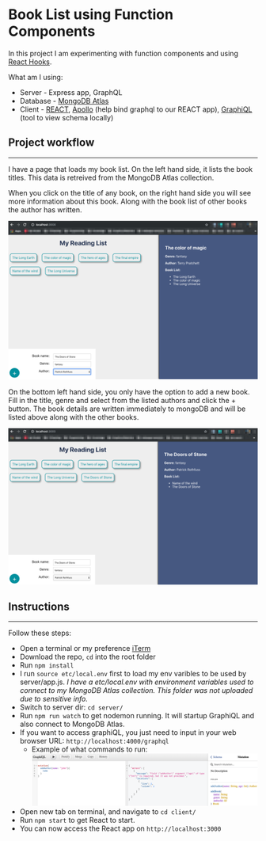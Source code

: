 # Book List using Function Components

In this project I am experimenting with function components and using [React Hooks](https://reactjs.org/docs/hooks-intro.html). 

What am I using: 
 * Server - Express app, GraphQL
 * Database - [MongoDB Atlas](https://www.mongodb.com/cloud/atlas)
 * Client - [REACT](https://github.com/facebook/create-react-app), [Apollo](apollographql.com/docs/react/get-started/) (help bind graphql to our REACT app), [GraphiQL](https://github.com/graphql/graphiql) (tool to view schema locally)

## Project workflow
---
I have a page that loads my book list. On the left hand side, it lists the book titles. This data is retreived from the MongoDB Atlas collection.

When you click on the title of any book, on the right hand side you will see more information about this book. Along with the book list of other books the author has written.

![final2](images/final2.png)

On the bottom left hand side, you only have the option to add a new book. Fill in the title, genre and select from the listed authors and click the + button. The book details are written immediately to mongoDB and will be listed above along with the other books.   

![final3](images/final3.png)

## Instructions 
---
Follow these steps:
* Open a terminal or my preference [iTerm](https://iterm2.com/)
* Download the repo, `cd` into the root folder
* Run `npm install` 
* I run `source etc/local.env` first to load my env varibles to be used by server/app.js. *I have a etc/local.env with environment variables used to connect to my MongoDB Atlas collection. This folder was not uploaded due to sensitive info.*  
* Switch to server dir: `cd server/` 
* Run `npm run watch` to get nodemon running. It will startup GraphiQL and also connect to MongoDB Atlas.
* If you want to access graphiQL, you just need to input in your web browser URL: `http://localhost:4000/graphql`
    * Example of what commands to run:
    ![graphiQL](images/GraphiQL_mutation_addAuthor_checkNonNull.png)
* Open new tab on terminal, and navigate to `cd client/` 
* Run `npm start` to get React to start.
* You can now access the React app on `http://localhost:3000`


